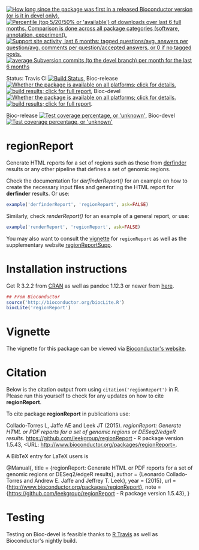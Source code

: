 <a href="http://www.bioconductor.org/packages/release/bioc/html/regionReport.html#since"><img border="0" src="http://www.bioconductor.org/shields/years-in-bioc/regionReport.svg" title="How long since the package was first in a released Bioconductor version (or is it in devel only)."></a> <a href="http://bioconductor.org/packages/stats/bioc/regionReport.html"><img border="0" src="http://www.bioconductor.org/shields/downloads/regionReport.svg" title="Percentile (top 5/20/50% or 'available') of downloads over last 6 full months. Comparison is done across all package categories (software, annotation, experiment)."></a> <a href="https://support.bioconductor.org/t/regionReport/"><img border="0" src="http://www.bioconductor.org/shields/posts/regionReport.svg" title="Support site activity, last 6 months: tagged questions/avg. answers per question/avg. comments per question/accepted answers, or 0 if no tagged posts."></a> <a href="http://www.bioconductor.org/packages/release/bioc/html/regionReport.html#svn_source"><img border="0" src="http://www.bioconductor.org/shields/commits/bioc/regionReport.svg" title="average Subversion commits (to the devel branch) per month for the last 6 months"></a>

Status: Travis CI [![Build Status](https://travis-ci.org/leekgroup/regionReport.svg?branch=master)](https://travis-ci.org/leekgroup/regionReport),
Bioc-release <a href="http://www.bioconductor.org/packages/release/bioc/html/regionReport.html#archives"><img border="0" src="http://www.bioconductor.org/shields/availability/release/regionReport.svg" title="Whether the package is available on all platforms; click for details."></a> <a href="http://bioconductor.org/checkResults/release/bioc-LATEST/regionReport/"><img border="0" src="http://www.bioconductor.org/shields/build/release/bioc/regionReport.svg" title="build results; click for full report"></a>,
Bioc-devel <a href="http://www.bioconductor.org/packages/devel/bioc/html/regionReport.html#archives"><img border="0" src="http://www.bioconductor.org/shields/availability/devel/regionReport.svg" title="Whether the package is available on all platforms; click for details."></a> <a href="http://bioconductor.org/checkResults/devel/bioc-LATEST/regionReport/"><img border="0" src="http://www.bioconductor.org/shields/build/devel/bioc/regionReport.svg" title="build results; click for full report"></a>.

Bioc-release <a href="https://bioconductor.org/developers/how-to/unitTesting-guidelines/#coverage"><img border="0" src="http://www.bioconductor.org/shields/coverage/release/regionReport.svg" title="Test coverage percentage, or 'unknown'"></a>, Bioc-devel <a href="https://bioconductor.org/developers/how-to/unitTesting-guidelines/#coverage"><img border="0" src="http://www.bioconductor.org/shields/coverage/devel/regionReport.svg" title="Test coverage percentage, or 'unknown'"></a>

regionReport
===============

Generate HTML reports for a set of regions such as those from 
[derfinder](http://www.bioconductor.org/packages/derfinder) results or any other pipeline that defines a set of genomic regions.

Check the documentation for _derfinderReport()_ for an example on how to create 
the necessary input files and generating the HTML report for __derfinder__ 
results. Or use:

```R
example('derfinderReport', 'regionReport', ask=FALSE)
```

Similarly, check _renderReport()_ for an example of a general report, or use:

```R
example('renderReport', 'regionReport', ask=FALSE)
```


You may also want to consult the [vignette](http://www.bioconductor.org/packages/regionReport) for `regionReport` as well as the supplementary website [regionReportSupp](http://leekgroup.github.io/regionReportSupp/).

# Installation instructions

Get R 3.2.2 from [CRAN](http://cran.r-project.org/) as well as pandoc 
1.12.3 or newer from [here](http://johnmacfarlane.net/pandoc/installing.html).

```R
## From Bioconductor
source('http://bioconductor.org/biocLite.R')
biocLite('regionReport')
```

# Vignette

The vignette for this package can be viewed via [Bioconductor's website](http://www.bioconductor.org/packages/regionReport).


# Citation

Below is the citation output from using `citation('regionReport')` in R. 
Please run this yourself to check for any updates on how to cite 
__regionReport__.


To cite package __regionReport__ in publications use:

Collado-Torres L, Jaffe AE and Leek JT (2015). _regionReport: Generate HTML or PDF reports for a set of genomic regions or DESeq2/edgeR results_.
https://github.com/leekgroup/regionReport - R package version 1.5.43, <URL:
http://www.bioconductor.org/packages/regionReport>.


A BibTeX entry for LaTeX users is

@Manual{,
    title = {regionReport: Generate HTML or PDF reports for a set of genomic regions or DESeq2/edgeR results},
    author = {Leonardo Collado-Torres and Andrew E. Jaffe and Jeffrey T. Leek},
    year = {2015},
    url = {http://www.bioconductor.org/packages/regionReport},
    note = {https://github.com/leekgroup/regionReport - R package version 1.5.43},
}

# Testing

Testing on Bioc-devel is feasible thanks to [R Travis](http://docs.travis-ci.com/user/languages/r/) as well as Bioconductor's nightly build.
